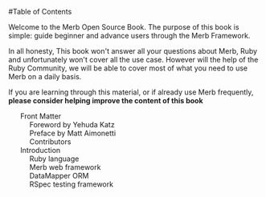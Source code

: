#Table of Contents

<div id="intro">
	<p>Welcome to the Merb Open Source Book. The purpose of this book is simple: guide beginner and advance users through the Merb Framework.</p>
	<p>In all honesty, This book won't answer all your questions about Merb, Ruby and unfortunately won't cover all the use case. However will the help of the Ruby Community, we will be able to cover most of what you need to use Merb on a daily basis.</p>
	<p>If you are learning through this material, or if already use Merb frequently, <strong>please consider helping improve the content of this book</strong></p>
</div>

<ul id="toc">
	<li>
		<a href="/front-matter">Front Matter</a>
		<ul>
			<li><a href="/front-matter/foreword">Foreword by Yehuda Katz</a></li>
			<li><a href="/front-matter/preface">Preface by Matt Aimonetti</a></li>
			<li><a href="/front-matter/contributors">Contributors</a></li>
		</ul>
	</li>
	<li>
		<a href="/introduction">Introduction</a>
		<ul>
			<li><a href="/introduction/ruby">Ruby language</a></li>
			<li><a href="/introduction/merb">Merb web framework</a></li>
			<li><a href="/introduction/datamapper">DataMapper ORM</a></li>
			<li><a href="/introduction/rspec">RSpec testing framework</a></li>
		</ul>
	</li>
	
</ul>